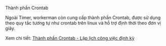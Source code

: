 Thành phần Crontab

Ngoài Timer, workerman còn cung cấp thành phần Crontab, được sử dụng theo quy tắc tương tự như crontab trên linux và hỗ trợ định thời theo đơn vị giây.

Xem chi tiết: [Thành phần Crontab - Lập lịch công việc định kỳ](../components/crontab.md)
